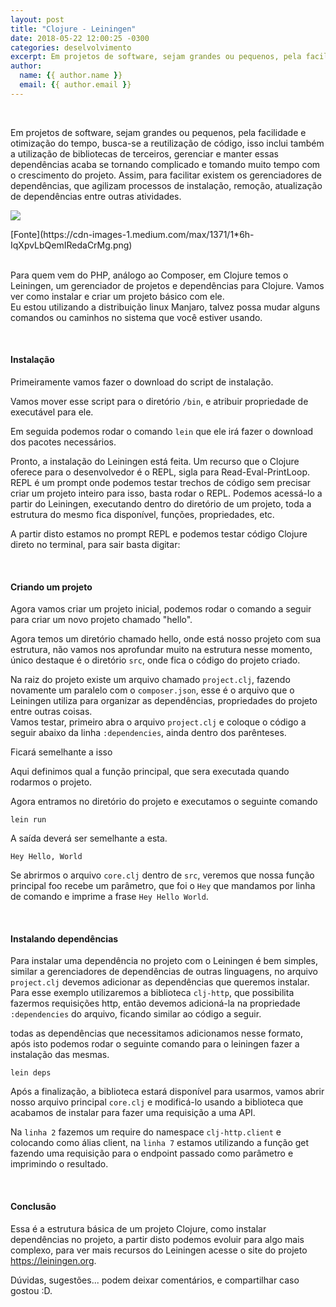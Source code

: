 ```yaml
---
layout: post
title: "Clojure - Leiningen"
date: 2018-05-22 12:00:25 -0300
categories: deselvolvimento
excerpt: Em projetos de software, sejam grandes ou pequenos, pela facilidade e otimização do tempo, busca-se a reutilização de código, isso inclui também a utilização de bibliotecas de terceiros, gerenciar e manter...
author:
  name: {{ author.name }}
  email: {{ author.email }}
---
```


<br>

Em projetos de software, sejam grandes ou pequenos, pela facilidade e
otimização do tempo, busca-se a reutilização de código, isso inclui
também a utilização de bibliotecas de terceiros, gerenciar e manter
essas dependências acaba se tornando complicado e tomando muito tempo
com o crescimento do projeto. Assim, para facilitar existem os
gerenciadores de dependências, que agilizam processos de instalação,
remoção, atualização de dependências entre outras atividades.

![](https://cdn-images-1.medium.com/max/1371/1*6h-IqXpvLbQemIRedaCrMg.png)
<div class="img-legend">[Fonte](https://cdn-images-1.medium.com/max/1371/1*6h-IqXpvLbQemIRedaCrMg.png)</div>

<br>

Para quem vem do PHP, análogo ao Composer, em Clojure temos o Leiningen,
um gerenciador de projetos e dependências para Clojure. Vamos ver como
instalar e criar um projeto básico com ele.  
Eu estou utilizando a distribuição linux Manjaro, talvez possa mudar
alguns comandos ou caminhos no sistema que você estiver usando. 

<br>

#### __Instalação__
Primeiramente vamos fazer o download do script de instalação.
<script src="https://gist.github.com/Jciel/9e35549013fdd09e6db5051fa15e1d63.js"></script>

Vamos mover esse script para o diretório ``/bin``, e atribuir propriedade
de executável para ele.
<script src="https://gist.github.com/Jciel/a23a893abbf5aea5b80bad23d5613cd5.js"></script>

Em seguida podemos rodar o comando ``lein`` que ele irá fazer o download
dos pacotes necessários.
<script src="https://gist.github.com/Jciel/c85013ae1c1cbb84b480cd76023a19fc.js"></script>


Pronto, a instalação do Leiningen está feita.
Um recurso que o Clojure oferece para o desenvolvedor é o REPL, sigla
para Read-Eval-PrintLoop. REPL é um prompt onde podemos testar trechos
de código sem precisar criar um projeto inteiro para isso, basta rodar
o REPL. Podemos acessá-lo a partir do Leiningen, executando dentro do
diretório de um projeto, toda a estrutura do mesmo fica disponível,
funções, propriedades, etc.
<script src="https://gist.github.com/Jciel/fd71cf55d37342501c39beedb97e46b5.js"></script>


A partir disto estamos no prompt REPL e podemos testar código Clojure
direto no terminal, para sair basta digitar:
<script src="https://gist.github.com/Jciel/f03d0d8439fef31f499d2ace23fd5376.js"></script>

<br>

#### __Criando um projeto__
Agora vamos criar um projeto inicial, podemos rodar o comando a seguir
para criar um novo projeto chamado "hello".
<script src="https://gist.github.com/Jciel/2070d4c894bf6bc20f31ee2e286740ce.js"></script>


Agora temos um diretório chamado hello, onde está nosso projeto com sua
estrutura, não vamos nos aprofundar muito na estrutura nesse momento,
único destaque é o diretório ``src``, onde fica o código do projeto
criado.

Na raiz do projeto existe um arquivo chamado ``project.clj``, fazendo
novamente um paralelo com o ``composer.json``, esse é o arquivo que o
Leiningen utiliza para organizar as dependências, propriedades do
projeto entre outras coisas.  
Vamos testar, primeiro abra o arquivo ``project.clj`` e coloque o código a
seguir abaixo da linha ``:dependencies``, ainda dentro dos parênteses.
<script src="https://gist.github.com/Jciel/46ec7f2a6ab873c0b4f878a857afee4e.js"></script>

Ficará semelhante a isso
<script src="https://gist.github.com/Jciel/9b8aede194d47473193b12c8de9a04bd.js"></script>


Aqui definimos qual a função principal, que sera executada quando
rodarmos o projeto.

Agora entramos no diretório do projeto e executamos o seguinte comando
```
lein run
```

A saída deverá ser semelhante a esta.
```
Hey Hello, World
```

Se abrirmos o arquivo ``core.clj`` dentro de ``src``, veremos que nossa
função principal foo recebe um parâmetro, que foi o ``Hey`` que mandamos
por linha de comando e imprime a frase ``Hey Hello World``.
<script src="https://gist.github.com/Jciel/8f9f9da49f023235f37221986a0fb2cb.js"></script>

<br>

#### __Instalando dependências__
Para instalar uma dependência no projeto com o Leiningen é bem simples,
similar a gerenciadores de dependências de outras linguagens, no arquivo
``project.clj`` devemos adicionar as dependências que queremos instalar.
Para esse exemplo utilizaremos a biblioteca ``clj-http``, que possibilita
fazermos requisições http, então devemos adicioná-la na propriedade
``:dependencies`` do arquivo, ficando similar ao código a seguir.
<script src="https://gist.github.com/Jciel/8a163db77c2e790dda5c1e1e0db37074.js"></script>

todas as dependências que necessitamos adicionamos nesse formato, após
isto podemos rodar o seguinte comando para o leiningen fazer a
instalação das mesmas.
```
lein deps
```

Após a finalização, a biblioteca estará disponível para usarmos, vamos
abrir nosso arquivo principal ``core.clj`` e modificá-lo usando a biblioteca
que acabamos de instalar para fazer uma requisição a uma API.
<script src="https://gist.github.com/Jciel/af8988fa6241913e7d42c201b7ecb803.js"></script>

Na ``linha 2`` fazemos um require do namespace ``clj-http.client`` e colocando
como álias client, na ``linha 7`` estamos utilizando a função get fazendo
uma requisição para o endpoint passado como parâmetro e imprimindo o
resultado.

<br>

#### __Conclusão__
Essa é a estrutura básica de um projeto Clojure, como instalar
dependências no projeto, a partir disto podemos evoluir para algo mais
complexo, para ver mais recursos do Leiningen acesse o site do projeto
https://leiningen.org.  

Dúvidas, sugestões... podem deixar comentários, e compartilhar caso gostou :D.





